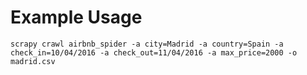 # Example Usage

    scrapy crawl airbnb_spider -a city=Madrid -a country=Spain -a check_in=10/04/2016 -a check_out=11/04/2016 -a max_price=2000 -o madrid.csv

